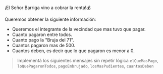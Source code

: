 ¡El Señor Barriga vino a cobrar la renta!:moneybag:

Queremos obtener la siguiente información:

* Queremos el integrante de la vecindad que mas tuvo que pagar.
* Cuanto pagaron entre todos.
* Cuanto pago la "Bruja del 71".
* Cuantos pagaron mas de 500.
* Cuantos deben, es decir que lo que pagaron es menor a 0.

> Implementá los siguientes mensajes sin repetir lógica  `elQueMasPago`, `loQuePagaronTodos`, `pagoEmbrujado`, `losMasPudientes`, `cuantosDeben`